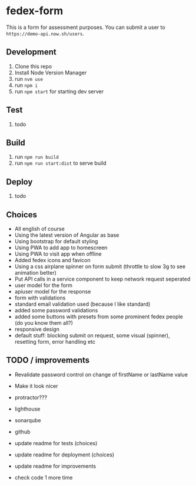 # fedex-form

This is a form for assessment purposes.
You can submit a user to `https://demo-api.now.sh/users`.


## Development

1. Clone this repo
1. Install Node Version Manager
1. run `nvm use`
1. run `npm i`
1. run `npm start` for starting dev server


## Test

1. todo


## Build

1. run `npm run build`
1. run `npm run start:dist` to serve build


## Deploy

1. todo


## Choices

- All english of course
- Using the latest version of Angular as base
- Using bootstrap for default styling
- Using PWA to add app to homescreen
- Using PWA to visit app when offline
- Added fedex icons and favicon
- Using a css airplane spinner on form submit (throttle to slow 3g to see animation better)
- Put API calls in a service component to keep network request seperated
- user model for the form
- apiuser model for the response
- form with validations
- standard email validation used (because I like standard)
- added some password validations
- added some buttons with presets from some prominent fedex people (do you know them all?)
- responsive design
- default stuff: blocking submit on request, some visual (spinner), resetting form, error handling etc


## TODO / improvements
- Revalidate password control on change of firstName or lastName value
- Make it look nicer

- protractor???
- lighthouse
- sonarqube
- github
- update readme for tests (choices)
- update readme for deployment (choices)
- update readme for improvements
- check code 1 more time 
